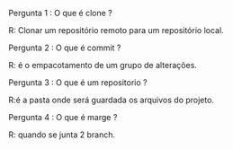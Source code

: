 Pergunta 1 : O que é clone ?

R: Clonar um repositório remoto para um repositório local.

Pergunta 2 : O que é commit ?

R: é o empacotamento de um grupo de alterações.

Pergunta 3 : O que é um repositorio ?

R:é a pasta onde será guardada os arquivos do projeto.

Pergunta 4 : O que é marge ?

R: quando se junta 2 branch.
